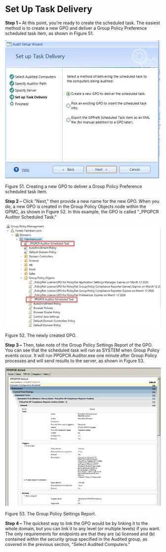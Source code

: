 # Set Up Task Delivery

**Step 1 –** At this point, you're ready to create the scheduled task. The easiest method is to
create a new GPO and deliver a Group Policy Preference scheduled task item, as shown in Figure 51.

![gpcr_server_with_push_mode_15](../../../../../../../static/img/product_docs/policypak/policypak/grouppolicycompliancereporter/mode/push/setup/gpcr_server_with_push_mode_15.webp)

Figure 51. Creating a new GPO to deliver a Group Policy Preference scheduled task item.

**Step 2 –** Click "Next," then provide a new name for the new GPO. When you do, a new GPO is
created in the Group Policy Objects node within the GPMC, as shown in Figure 52. In this example,
the GPO is called "\_PPGPCR Auditor Scheduled Task."

![gpcr_server_with_push_mode_16](../../../../../../../static/img/product_docs/policypak/policypak/grouppolicycompliancereporter/mode/push/setup/gpcr_server_with_push_mode_16.webp)

Figure 52. The newly created GPO.

**Step 3 –** Then, take note of the Group Policy Settings Report of the GPO. You can see that the
scheduled task will run as SYSTEM when Group Policy events occur. It will run PPGPCR.Auditor.exe one
minute after Group Policy processes and will send results to the server, as shown in Figure 53.

![gpcr_server_with_push_mode_17](../../../../../../../static/img/product_docs/policypak/policypak/grouppolicycompliancereporter/mode/push/setup/gpcr_server_with_push_mode_17.webp)

Figure 53. The Group Policy Settings Report.

**Step 4 –** The quickest way to link the GPO would be by linking it to the whole domain, but you
can link it to any level (or multiple levels) if you want. The only requirements for endpoints are
that they are (a) licensed and (b) contained within the security group specified in the Audited
group, as covered in the previous section, "Select Audited Computers."
